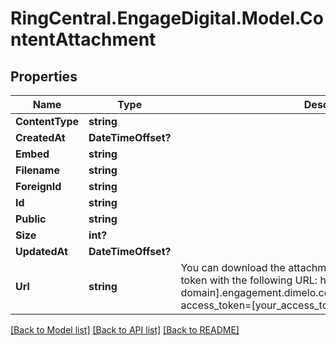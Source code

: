 # RingCentral.EngageDigital.Model.ContentAttachment
## Properties

Name | Type | Description | Notes
------------ | ------------- | ------------- | -------------
**ContentType** | **string** |  | [optional] 
**CreatedAt** | **DateTimeOffset?** |  | [optional] 
**Embed** | **string** |  | [optional] 
**Filename** | **string** |  | [optional] 
**ForeignId** | **string** |  | [optional] 
**Id** | **string** |  | [optional] 
**Public** | **string** |  | [optional] 
**Size** | **int?** |  | [optional] 
**UpdatedAt** | **DateTimeOffset?** |  | [optional] 
**Url** | **string** | You can download the attachments by using an API access token with the following URL: https://[your-domain].engagement.dimelo.com/attachments/[attachment_id]?access_token&#x3D;[your_​ access_token] | [optional] 

[[Back to Model list]](../README.md#documentation-for-models) [[Back to API list]](../README.md#documentation-for-api-endpoints) [[Back to README]](../README.md)

